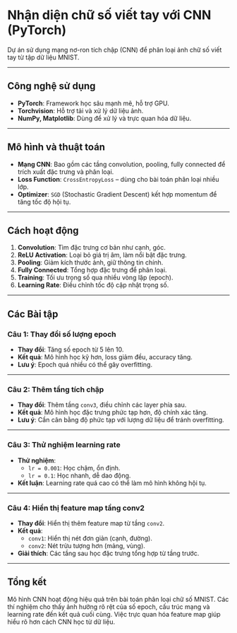 #  Nhận diện chữ số viết tay với CNN (PyTorch)

Dự án sử dụng mạng nơ-ron tích chập (CNN) để phân loại ảnh chữ số viết tay từ tập dữ liệu MNIST.

---

##  Công nghệ sử dụng

- **PyTorch**: Framework học sâu mạnh mẽ, hỗ trợ GPU.
- **Torchvision**: Hỗ trợ tải và xử lý dữ liệu ảnh.
- **NumPy, Matplotlib**: Dùng để xử lý và trực quan hóa dữ liệu.

---

## Mô hình và thuật toán

- **Mạng CNN**: Bao gồm các tầng convolution, pooling, fully connected để trích xuất đặc trưng và phân loại.
- **Loss Function**: `CrossEntropyLoss` – dùng cho bài toán phân loại nhiều lớp.
- **Optimizer**: `SGD` (Stochastic Gradient Descent) kết hợp momentum để tăng tốc độ hội tụ.

---

##  Cách hoạt động

1. **Convolution**: Tìm đặc trưng cơ bản như cạnh, góc.
2. **ReLU Activation**: Loại bỏ giá trị âm, làm nổi bật đặc trưng.
3. **Pooling**: Giảm kích thước ảnh, giữ thông tin chính.
4. **Fully Connected**: Tổng hợp đặc trưng để phân loại.
5. **Training**: Tối ưu trọng số qua nhiều vòng lặp (epoch).
6. **Learning Rate**: Điều chỉnh tốc độ cập nhật trọng số.

---

##  Các Bài tập 

###  Câu 1: Thay đổi số lượng epoch
- **Thay đổi**: Tăng số epoch từ 5 lên 10.
- **Kết quả**: Mô hình học kỹ hơn, loss giảm đều, accuracy tăng.
- **Lưu ý**: Epoch quá nhiều có thể gây overfitting.

---

###  Câu 2: Thêm tầng tích chập
- **Thay đổi**: Thêm tầng `conv3`, điều chỉnh các layer phía sau.
- **Kết quả**: Mô hình học đặc trưng phức tạp hơn, độ chính xác tăng.
- **Lưu ý**: Cần cân bằng độ phức tạp với lượng dữ liệu để tránh overfitting.

---

### Câu 3: Thử nghiệm learning rate
- **Thử nghiệm**: 
  - `lr = 0.001`: Học chậm, ổn định.
  - `lr = 0.1`: Học nhanh, dễ dao động.
- **Kết luận**: Learning rate quá cao có thể làm mô hình không hội tụ.

---

###  Câu 4: Hiển thị feature map tầng conv2
- **Thay đổi**: Hiển thị thêm feature map từ tầng `conv2`.
- **Kết quả**:
  - `conv1`: Hiển thị nét đơn giản (cạnh, đường).
  - `conv2`: Nét trừu tượng hơn (mảng, vùng).
- **Giải thích**: Các tầng sau học đặc trưng tổng hợp từ tầng trước.

---

##  Tổng kết

Mô hình CNN hoạt động hiệu quả trên bài toán phân loại chữ số MNIST. Các thí nghiệm cho thấy ảnh hưởng rõ rệt của số epoch, cấu trúc mạng và learning rate đến kết quả cuối cùng. Việc trực quan hóa feature map giúp hiểu rõ hơn cách CNN học từ dữ liệu.

